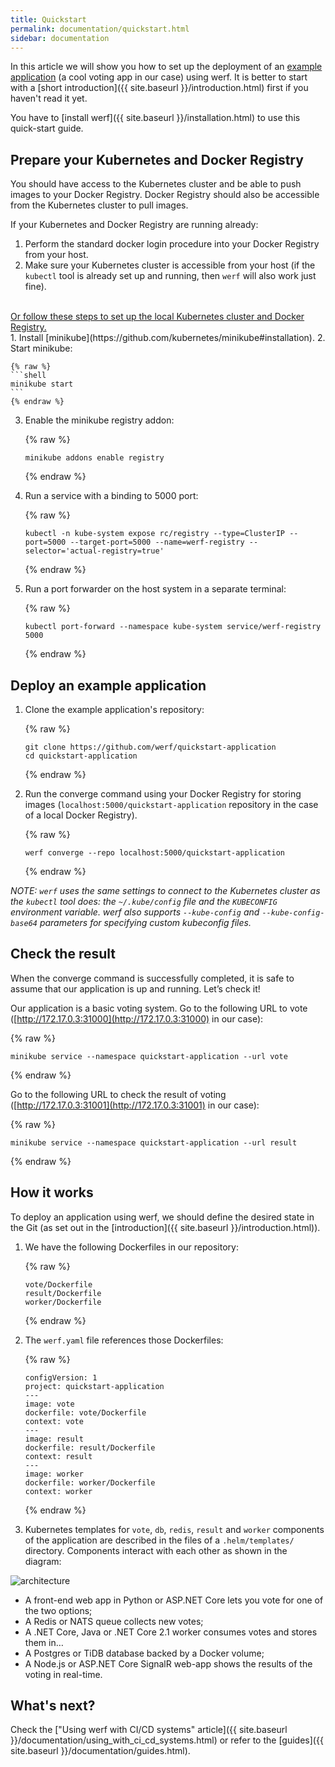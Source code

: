 ```yaml
---
title: Quickstart
permalink: documentation/quickstart.html
sidebar: documentation
---
```


In this article we will show you how to set up the deployment of an [example application](https://github.com/werf/quickstart-application) (a cool voting app in our case) using werf. It is better to start with a [short introduction]({{ site.baseurl }}/introduction.html) first if you haven't read it yet.

You have to [install werf]({{ site.baseurl }}/installation.html) to use this quick-start guide.

## Prepare your Kubernetes and Docker Registry

You should have access to the Kubernetes cluster and be able to push images to your Docker Registry. Docker Registry should also be accessible from the Kubernetes cluster to pull images.

If your Kubernetes and Docker Registry are running already:

 1. Perform the standard docker login procedure into your Docker Registry from your host.
 2. Make sure your Kubernetes cluster is accessible from your host (if the `kubectl` tool is already set up and running, then `werf` will also work just fine).

<br>

<div class="details">
<div id="details_link">
<a href="javascript:void(0)" class="details__summary">Or follow these steps to set up the local Kubernetes cluster and Docker Registry.</a>
</div>
<div class="details__content" markdown="1">
 1. Install [minikube](https://github.com/kubernetes/minikube#installation).
 2. Start minikube:

    {% raw %}
    ```shell
    minikube start
    ```
    {% endraw %}

 3. Enable the minikube registry addon:

    {% raw %}
    ```shell
    minikube addons enable registry
    ```
    {% endraw %}

 4. Run a service with a binding to 5000 port:

    {% raw %}
    ```shell
    kubectl -n kube-system expose rc/registry --type=ClusterIP --port=5000 --target-port=5000 --name=werf-registry --selector='actual-registry=true'
    ```
    {% endraw %}

 5. Run a port forwarder on the host system in a separate terminal:

    {% raw %}
    ```shell
    kubectl port-forward --namespace kube-system service/werf-registry 5000
    ```
    {% endraw %}
</div>
</div>

## Deploy an example application

 1. Clone the example application's repository:

    {% raw %}
    ```shell
    git clone https://github.com/werf/quickstart-application
    cd quickstart-application
    ```
    {% endraw %}

 2. Run the converge command using your Docker Registry for storing images (`localhost:5000/quickstart-application` repository in the case of a local Docker Registry).

    {% raw %}
    ```shell
    werf converge --repo localhost:5000/quickstart-application
    ```
    {% endraw %}
    
_NOTE: `werf` uses the same settings to connect to the Kubernetes cluster as the `kubectl` tool does: the `~/.kube/config` file and the `KUBECONFIG` environment variable. werf also supports `--kube-config` and `--kube-config-base64` parameters for specifying custom kubeconfig files._

## Check the result

When the converge command is successfully completed, it is safe to assume that our application is up and running. Let’s check it!

Our application is a basic voting system. Go to the following URL to vote ([http://172.17.0.3:31000](http://172.17.0.3:31000) in our case):

{% raw %}
```
minikube service --namespace quickstart-application --url vote
```
{% endraw %}

Go to the following URL to check the result of voting ([http://172.17.0.3:31001](http://172.17.0.3:31001) in our case):

{% raw %}
```
minikube service --namespace quickstart-application --url result
```
{% endraw %}

## How it works

To deploy an application using werf, we should define the desired state in the Git (as set out in the [introduction]({{ site.baseurl }}/introduction.html)).

 1. We have the following Dockerfiles in our repository:

    {% raw %}
    ```
    vote/Dockerfile
    result/Dockerfile
    worker/Dockerfile
    ```
    {% endraw %}

 2. The `werf.yaml` file references those Dockerfiles:

    {% raw %}
    ```
    configVersion: 1
    project: quickstart-application
    ---
    image: vote
    dockerfile: vote/Dockerfile
    context: vote
    ---
    image: result
    dockerfile: result/Dockerfile
    context: result
    ---
    image: worker
    dockerfile: worker/Dockerfile
    context: worker
    ```
    {% endraw %}

 3. Kubernetes templates for `vote`, `db`, `redis`, `result` and `worker` components of the application are described in the files of a `.helm/templates/` directory. Components interact with each other as shown in the diagram:

  ![architecture](https://raw.githubusercontent.com/werf/quickstart-application/master/architecture.png)

   - A front-end web app in Python or ASP.NET Core lets you vote for one of the two options;
   - A Redis or NATS queue collects new votes;
   - A .NET Core, Java or .NET Core 2.1 worker consumes votes and stores them in…
   - A Postgres or TiDB database backed by a Docker volume;
   - A Node.js or ASP.NET Core SignalR web-app shows the results of the voting in real-time.

## What's next?

Check the ["Using werf with CI/CD systems" article]({{ site.baseurl }}/documentation/using_with_ci_cd_systems.html) or refer to the [guides]({{ site.baseurl }}/documentation/guides.html).
